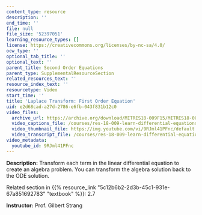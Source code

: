 ```yaml
---
content_type: resource
description: ''
end_time: ''
file: null
file_size: '52397051'
learning_resource_types: []
license: https://creativecommons.org/licenses/by-nc-sa/4.0/
ocw_type: ''
optional_tab_title: ''
optional_text: ''
parent_title: Second Order Equations
parent_type: SupplementalResourceSection
related_resources_text: ''
resource_index_text: ''
resourcetype: Video
start_time: ''
title: 'Laplace Transform: First Order Equation'
uid: e2d68cad-a27d-2786-e6fb-043f831b12c0
video_files:
  archive_url: https://archive.org/download/MITRES18-009F15/MITRES18-009F15_2_7_LaplaceFirstOrder_300k.mp4
  video_captions_file: /courses/res-18-009-learn-differential-equations-up-close-with-gilbert-strang-and-cleve-moler-fall-2015/4f083452871952dfb47ff3d495de4e94_9RJml41PFnc.vtt
  video_thumbnail_file: https://img.youtube.com/vi/9RJml41PFnc/default.jpg
  video_transcript_file: /courses/res-18-009-learn-differential-equations-up-close-with-gilbert-strang-and-cleve-moler-fall-2015/cc346d5f187502e88c84566092c098ac_9RJml41PFnc.pdf
video_metadata:
  youtube_id: 9RJml41PFnc
---
```


**Description:** Transform each term in the linear differential equation to create an algebra problem. You can transform the algebra solution back to the ODE solution.

Related section in {{% resource_link "5c12b6b2-2d3b-45c1-931e-67a851692783" "textbook" %}}: 2.7

**Instructor:** Prof. Gilbert Strang

